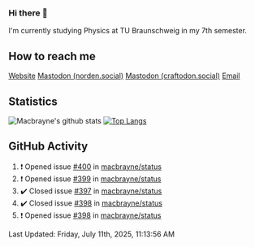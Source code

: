 ### Hi there 👋
I'm currently studying Physics at TU Braunschweig in my 7th semester.

## How to reach me
[Website](https://florentin-schleuss.de)
<a rel="me" href="https://norden.social/@florentin">Mastodon (norden.social)</a>
<a rel="me" href="https://craftodon.social/@frodolon">Mastodon (craftodon.social)</a>
[Email](mailto:hello@macbrayne.de)

## Statistics
![Macbrayne's github stats](https://github-readme-stats.vercel.app/api?username=macbrayne&count_private=true&show_icons=true&hide_rank=true&custom_title=macbrayne's%20GitHub%20Stats)
[![Top Langs](https://github-readme-stats.vercel.app/api/top-langs/?username=macbrayne&exclude_repo=liftron&layout=compact)](https://github.com/anuraghazra/github-readme-stats)
## GitHub Activity

<!--RECENT_ACTIVITY:start-->
1. ❗️ Opened issue [#400](https://github.com/macbrayne/status/issues/400) in [macbrayne/status](https://github.com/macbrayne/status)
2. ❗️ Opened issue [#399](https://github.com/macbrayne/status/issues/399) in [macbrayne/status](https://github.com/macbrayne/status)
3. ✔️ Closed issue [#397](https://github.com/macbrayne/status/issues/397) in [macbrayne/status](https://github.com/macbrayne/status)
4. ✔️ Closed issue [#398](https://github.com/macbrayne/status/issues/398) in [macbrayne/status](https://github.com/macbrayne/status)
5. ❗️ Opened issue [#398](https://github.com/macbrayne/status/issues/398) in [macbrayne/status](https://github.com/macbrayne/status)
<!--RECENT_ACTIVITY:end-->

<!--RECENT_ACTIVITY:last_update-->
Last Updated: Friday, July 11th, 2025, 11:13:56 AM
<!--RECENT_ACTIVITY:last_update_end-->


<!--
**macbrayne/macbrayne** is a ✨ _special_ ✨ repository because its `README.md` (this file) appears on your GitHub profile.

Here are some ideas to get you started:

- 🔭 I’m currently working on ...
- 🌱 I’m currently learning ...
- 👯 I’m looking to collaborate on ...
- 🤔 I’m looking for help with ...
- 💬 Ask me about ...
- 📫 How to reach me: ...
- 😄 Pronouns: ...
- ⚡ Fun fact: ...
-->
